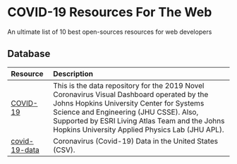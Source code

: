 # COVID-19 Resources For The Web
An ultimate list of 10 best open-sources resources for web developers

## Database

| Resource | Description  |
|:-----|:-------------|
| [COVID-19](https://github.com/CSSEGISandData/COVID-19) | This is the data repository for the 2019 Novel Coronavirus Visual Dashboard operated by the Johns Hopkins University Center for Systems Science and Engineering (JHU CSSE). Also, Supported by ESRI Living Atlas Team and the Johns Hopkins University Applied Physics Lab (JHU APL). |
| [covid-19-data](https://github.com/nytimes/covid-19-data) | Coronavirus (Covid-19) Data in the United States (CSV). |
